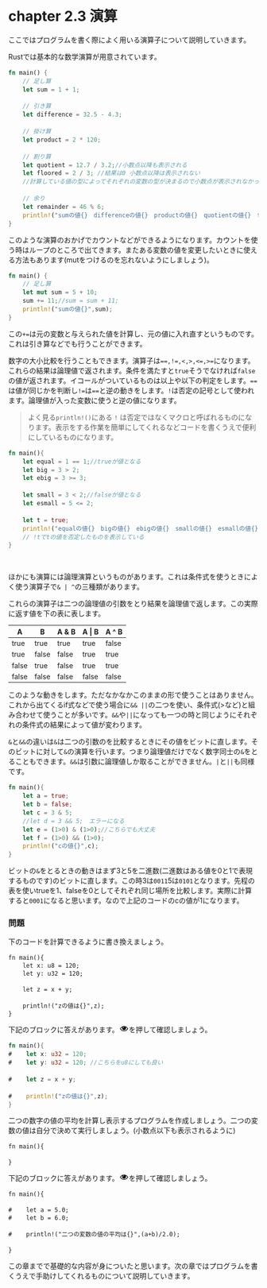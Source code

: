 # chapter 2.3 演算

ここではプログラムを書く際によく用いる演算子について説明していきます。

Rustでは基本的な数学演算が用意されています。
```rust
fn main() {
    // 足し算
    let sum = 1 + 1;

    // 引き算
    let difference = 32.5 - 4.3;

    // 掛け算
    let product = 2 * 120;

    // 割り算
    let quotient = 12.7 / 3.2;//小数点以降も表示される
    let floored = 2 / 3; //結果は0 小数点以降は表示されない
    //計算している値の型によってそれぞれの変数の型が決まるので小数点が表示されなかったりする

    // 余り
    let remainder = 46 % 6;
    println!("sumの値{}　differenceの値{}　productの値{}　quotientの値{}　flooredの値{}　remainderの値{}",sum,difference,product,quotient,floored,remainder);
}
```
このような演算のおかげでカウントなどができるようになります。カウントを使う時はループのところで出てきます。またある変数の値を変更したいときに使える方法もあります(mutをつけるのを忘れないようにしましょう)。
```rust
fn main() {
    // 足し算
    let mut sum = 5 + 10;
    sum += 11;//sum = sum + 11;
    println!("sumの値{}",sum);
}
```
この`+=`は元の変数と与えられた値を計算し、元の値に入れ直すというものです。これは引き算などでも行うことができます。

数字の大小比較を行うこともできます。演算子は`==,!=,<,>,<=,>=`になります。これらの結果は論理値で返されます。条件を満たすと`true`そうでなければ`false`の値が返されます。イコールがついているものは以上や以下の判定をします。`==`は値が同じかを判断し`!=`は`==`と逆の動きをします。`!`は否定の記号として使われます。論理値が入った変数に使うと逆の値になります。


>よく見る`println!()`にある `!` は否定ではなくマクロと呼ばれるものになります。表示をする作業を簡単にしてくれるなどコードを書くうえで便利にしているものになります。

```rust
fn main(){
    let equal = 1 == 1;//trueが値となる
    let big = 3 > 2;
    let ebig = 3 >= 3;

    let small = 3 < 2;//falseが値となる
    let esmall = 5 <= 2;
    
    let t = true;
    println!("equalの値{}　bigの値{}　ebigの値{}　smallの値{}　esmallの値{}　tの否定の値{}",equal,big,ebig,small,esmall,!t);
    // !tでtの値を否定したものを表示している
}
```
<br>  

ほかにも演算には論理演算というものがあります。これは条件式を使うときによく使う演算子で`& | ^`の三種類があります。

これらの演算子は二つの論理値の引数をとり結果を論理値で返します。この実際に返す値を下の表に表します。

| A     | B     | A  & B | A &#124; B | A ^ B | 
| ----- | ----- | ------ | ---------- | ----- | 
| true  | true  | true   | true       | false | 
| true  | false | false  | true       | true  | 
| false | true  | false  | true       | true  | 
| false | false | false  | false      | false | 

このような動きをします。ただなかなかこのままの形で使うことはありません。これから出てくるif式などで使う場合に`&& ||`の二つを使い、条件式(>など)と組み合わせて使うことが多いです。`&&`や`||`になっても一つの時と同じようにそれぞれの条件式の結果によって値が変わります。

`&`と`&&`の違いは`&`は二つの引数のを比較するときにその値をビットに直します。そのビットに対して`&`の演算を行います。つまり論理値だけでなく数字同士の`&`をとることもできます。`&&`は引数に論理値しか取ることができません。`|`と`||`も同様です。
```rust
fn main(){
    let a = true;
    let b = false;
    let c = 3 & 5;
    //let d = 3 && 5;　エラーになる
    let e = (1>0) & (1>0);//こちらでも大丈夫
    let f = (1>0) && (1>0);
    println!("cの値{}",c);
}
```
ビットの`&`をとるときの動きはまず3と5を二進数(二進数はある値を0と1で表現するものです)のビットに直します。この時3は`0011`5は`0101`となります。先程の表を使いtrueを1、falseを0としてそれぞれ同じ場所を比較します。実際に計算すると`0001`になると思います。なので上記のコードのcの値が1になります。

### 問題
下のコードを計算できるように書き換えましょう。
```rust,editable
fn main(){
    let x: u8 = 120;
    let y: u32 = 120;

    let z = x + y;
    
    println!("zの値は{}",z);
}
```
下記のブロックに答えがあります。![表示](../img/%E8%A1%A8%E7%A4%BA.png)を押して確認しましょう。
```rust
fn main(){
#    let x: u32 = 120;
#    let y: u32 = 120; //こちらをu8にしても良い

#    let z = x + y;
    
#    println!("zの値は{}",z);
}
```

二つの数字の値の平均を計算し表示するプログラムを作成しましょう。二つの変数の値は自分で決めて実行しましょう。(小数点以下も表示されるように)
```rust,editable
fn main(){

}
```
下記のブロックに答えがあります。![表示](../img/%E8%A1%A8%E7%A4%BA.png)を押して確認しましょう。
```rust,
fn main(){

#    let a = 5.0;
#    let b = 6.0;

#    println!("二つの変数の値の平均は{}",(a+b)/2.0);

}
```

この章までで基礎的な内容が身についたと思います。次の章ではプログラムを書くうえで手助けしてくれるものについて説明していきます。
